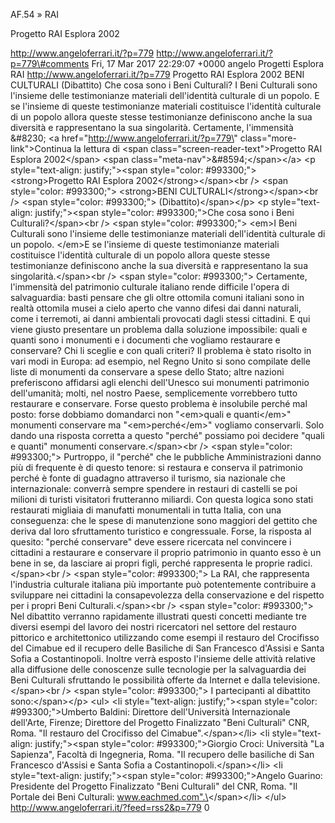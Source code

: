 AF.54 » RAI

Progetto RAI Esplora 2002

http://www.angeloferrari.it/?p=779 http://www.angeloferrari.it/?p=779\#comments Fri, 17 Mar 2017 22:29:07 +0000 angelo Progetti Esplora RAI http://www.angeloferrari.it/?p=779 Progetto RAI Esplora 2002 BENI CULTURALI (Dibattito) Che cosa sono i Beni Culturali? I Beni Culturali sono l'insieme delle testimonianze materiali dell'identità culturale di un popolo. E se l'insieme di queste testimonianze materiali costituisce l'identità culturale di un popolo allora queste stesse testimonianze definiscono anche la sua diversità e rappresentano la sua singolarità. Certamente, l'immensità &\#8230; \<a href=\"http://www.angeloferrari.it/?p=779\" class=\"more-link\"\>Continua la lettura di \<span class=\"screen-reader-text\"\>Progetto RAI Esplora 2002\</span\> \<span class=\"meta-nav\"\>&\#8594;\</span\>\</a\> \<p style=\"text-align: justify;\"\>\<span style=\"color: \#993300;\"\>\<strong\>Progetto RAI Esplora 2002\</strong\>\</span\>\<br /\> \<span style=\"color: \#993300;\"\> \<strong\>BENI CULTURALI\</strong\>\</span\>\<br /\> \<span style=\"color: \#993300;\"\> (Dibattito)\</span\>\</p\> \<p style=\"text-align: justify;\"\>\<span style=\"color: \#993300;\"\>Che cosa sono i Beni Culturali?\</span\>\<br /\> \<span style=\"color: \#993300;\"\> \<em\>I Beni Culturali sono l'insieme delle testimonianze materiali dell'identità culturale di un popolo. \</em\>E se l'insieme di queste testimonianze materiali costituisce l'identità culturale di un popolo allora queste stesse testimonianze definiscono anche la sua diversità e rappresentano la sua singolarità.\</span\>\<br /\> \<span style=\"color: \#993300;\"\> Certamente, l'immensità del patrimonio culturale italiano rende difficile l'opera di salvaguardia: basti pensare che gli oltre ottomila comuni italiani sono in realtà ottomila musei a cielo aperto che vanno difesi dai danni naturali, come i terremoti, ai danni ambientali provocati dagli stessi cittadini. E qui viene giusto presentare un problema dalla soluzione impossibile: quali e quanti sono i monumenti e i documenti che vogliamo restaurare e conservare? Chi li sceglie e con quali criteri? Il problema è stato risolto in vari modi in Europa: ad esempio, nel Regno Unito si sono compilate delle liste di monumenti da conservare a spese dello Stato; altre nazioni preferiscono affidarsi agli elenchi dell'Unesco sui monumenti patrimonio dell'umanità; molti, nel nostro Paese, semplicemente vorrebbero tutto restaurare e conservare. Forse questo problema è insolubile perché mal posto: forse dobbiamo domandarci non "\<em\>quali e quanti\</em\>" monumenti conservare ma "\<em\>perché\</em\>" vogliamo conservarli. Solo dando una risposta corretta a questo "perché" possiamo poi decidere "quali e quanti" monumenti conservare.\</span\>\<br /\> \<span style=\"color: \#993300;\"\> Purtroppo, il "perché" che le pubbliche Amministrazioni danno più di frequente è di questo tenore: si restaura e conserva il patrimonio perché è fonte di guadagno attraverso il turismo, sia nazionale che internazionale: converrà sempre spendere in restauri di castelli se poi milioni di turisti visitatori frutteranno miliardi. Con questa logica sono stati restaurati migliaia di manufatti monumentali in tutta Italia, con una conseguenza: che le spese di manutenzione sono maggiori del gettito che deriva dal loro sfruttamento turistico e congressuale. Forse, la risposta al quesito: "perché conservare" deve essere ricercata nel convincere i cittadini a restaurare e conservare il proprio patrimonio in quanto esso è un bene in se, da lasciare ai propri figli, perché rappresenta le proprie radici.\</span\>\<br /\> \<span style=\"color: \#993300;\"\> La RAI, che rappresenta l'industria culturale italiana più importante può potentemente contribuire a sviluppare nei cittadini la consapevolezza della conservazione e del rispetto per i propri Beni Culturali.\</span\>\<br /\> \<span style=\"color: \#993300;\"\> Nel dibattito verranno rapidamente illustrati questi concetti mediante tre diversi esempi del lavoro dei nostri ricercatori nel settore del restauro pittorico e architettonico utilizzando come esempi il restauro del Crocifisso del Cimabue ed il recupero delle Basiliche di San Francesco d'Assisi e Santa Sofia a Costantinopoli. Inoltre verrà esposto l'insieme delle attività relative alla diffusione delle conoscenze sulle tecnologie per la salvaguardia dei Beni Culturali sfruttando le possibilità offerte da Internet e dalla televisione.\</span\>\<br /\> \<span style=\"color: \#993300;\"\> I partecipanti al dibattito sono:\</span\>\</p\> \<ul\> \<li style=\"text-align: justify;\"\>\<span style=\"color: \#993300;\"\>Umberto Baldini: Direttore dell'Università Internazionale dell'Arte, Firenze; Direttore del Progetto Finalizzato "Beni Culturali" CNR, Roma. "Il restauro del Crocifisso del Cimabue".\</span\>\</li\> \<li style=\"text-align: justify;\"\>\<span style=\"color: \#993300;\"\>Giorgio Croci: Università "La Sapienza", Facoltà di Ingegneria, Roma. "Il recupero delle basiliche di San Francesco d'Assisi e Santa Sofia a Costantinopoli.\</span\>\</li\> \<li style=\"text-align: justify;\"\>\<span style=\"color: \#993300;\"\>Angelo Guarino:  Presidente del Progetto Finalizzato "Beni Culturali" del CNR, Roma. "Il Portale dei Beni Culturali: www.eachmed.com".\</span\>\</li\> \</ul\> http://www.angeloferrari.it/?feed=rss2&p=779 0

